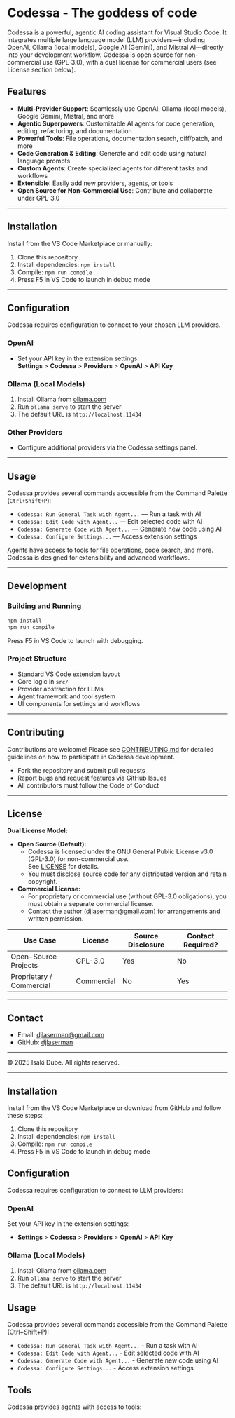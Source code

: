 # Codessa - The goddess of code

Codessa is a powerful, agentic AI coding assistant for Visual Studio Code. It integrates multiple large language model (LLM) providers—including OpenAI, Ollama (local models), Google AI (Gemini), and Mistral AI—directly into your development workflow. Codessa is open source for non-commercial use (GPL-3.0), with a dual license for commercial users (see License section below).

## Features

- **Multi-Provider Support**: Seamlessly use OpenAI, Ollama (local models), Google Gemini, Mistral, and more
- **Agentic Superpowers**: Customizable AI agents for code generation, editing, refactoring, and documentation
- **Powerful Tools**: File operations, documentation search, diff/patch, and more
- **Code Generation & Editing**: Generate and edit code using natural language prompts
- **Custom Agents**: Create specialized agents for different tasks and workflows
- **Extensible**: Easily add new providers, agents, or tools
- **Open Source for Non-Commercial Use**: Contribute and collaborate under GPL-3.0

---

## Installation

Install from the VS Code Marketplace or manually:

1. Clone this repository
2. Install dependencies: `npm install`
3. Compile: `npm run compile`
4. Press F5 in VS Code to launch in debug mode

---

## Configuration

Codessa requires configuration to connect to your chosen LLM providers.

### OpenAI
- Set your API key in the extension settings:  
  **Settings** > **Codessa** > **Providers** > **OpenAI** > **API Key**

### Ollama (Local Models)
1. Install Ollama from [ollama.com](https://ollama.com/)
2. Run `ollama serve` to start the server
3. The default URL is `http://localhost:11434`

### Other Providers
- Configure additional providers via the Codessa settings panel.

---

## Usage

Codessa provides several commands accessible from the Command Palette (`Ctrl+Shift+P`):

- `Codessa: Run General Task with Agent...` — Run a task with AI
- `Codessa: Edit Code with Agent...` — Edit selected code with AI
- `Codessa: Generate Code with Agent...` — Generate new code using AI
- `Codessa: Configure Settings...` — Access extension settings

Agents have access to tools for file operations, code search, and more. Codessa is designed for extensibility and advanced workflows.

---

## Development

### Building and Running

```bash
npm install
npm run compile
```

Press F5 in VS Code to launch with debugging.

### Project Structure
- Standard VS Code extension layout
- Core logic in `src/`
- Provider abstraction for LLMs
- Agent framework and tool system
- UI components for settings and workflows

---

## Contributing

Contributions are welcome! Please see [CONTRIBUTING.md](CONTRIBUTING.md) for detailed guidelines on how to participate in Codessa development.

- Fork the repository and submit pull requests
- Report bugs and request features via GitHub Issues
- All contributors must follow the Code of Conduct

---

## License

**Dual License Model:**

- **Open Source (Default):**
  - Codessa is licensed under the GNU General Public License v3.0 (GPL-3.0) for non-commercial use.  
    See [LICENSE](LICENSE) for details.
  - You must disclose source code for any distributed version and retain copyright.
- **Commercial License:**
  - For proprietary or commercial use (without GPL-3.0 obligations), you must obtain a separate commercial license.
  - Contact the author (djlaserman@gmail.com) for arrangements and written permission.

| Use Case                 | License    | Source Disclosure | Contact Required? |
|--------------------------|------------|-------------------|-------------------|
| Open-Source Projects     | GPL-3.0    | Yes               | No                |
| Proprietary / Commercial | Commercial | No                | Yes               |

---

## Contact

- Email: djlaserman@gmail.com
- GitHub: [djlaserman](https://github.com/djlaserman)

---

© 2025 Isaki Dube. All rights reserved.

---

## Installation

Install from the VS Code Marketplace or download from GitHub and follow these steps:

1. Clone this repository
2. Install dependencies: `npm install`
3. Compile: `npm run compile`
4. Press F5 in VS Code to launch in debug mode

## Configuration

Codessa requires configuration to connect to LLM providers:

### OpenAI

Set your API key in the extension settings:
- **Settings** > **Codessa** > **Providers** > **OpenAI** > **API Key**

### Ollama (Local Models)

1. Install Ollama from [ollama.com](https://ollama.com/)
2. Run `ollama serve` to start the server
3. The default URL is `http://localhost:11434`

## Usage

Codessa provides several commands accessible from the Command Palette (Ctrl+Shift+P):

- `Codessa: Run General Task with Agent...` - Run a task with AI
- `Codessa: Edit Code with Agent...` - Edit selected code with AI
- `Codessa: Generate Code with Agent...` - Generate new code using AI
- `Codessa: Configure Settings...` - Access extension settings

## Tools

Codessa provides agents with access to tools:

